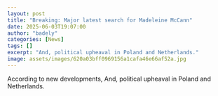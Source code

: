 ```yaml
---
layout: post
title: "Breaking: Major latest search for Madeleine McCann"
date: 2025-06-03T19:07:00
author: "badely"
categories: [News]
tags: []
excerpt: "And, political upheaval in Poland and Netherlands."
image: assets/images/620a03bff0969156a1cafa46e66af52a.jpg
---
```


According to new developments, And, political upheaval in Poland and Netherlands.

